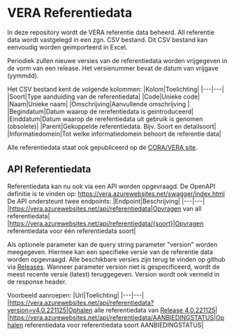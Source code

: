 # VERA Referentiedata
In deze repository wordt de VERA referentie data beheerd. All referentie data wordt vastgelegd in een zgn. CSV bestand.
Dit CSV bestand kan eenvoudig worden geimporteerd in Excel.

Periodiek zullen nieuwe versies van de referentiedata worden vrijgegeven in de vorm van een release. Het versienummer bevat de datum van vrijgave (yymmdd).

Het CSV bestand kent de volgende kolommen:
|Kolom|Toelichting|
|---|---|
|Soort|Type aanduiding van de referentiedata|
|Code|Unieke code|
|Naam|Unieke naam|
|Omschrijving|Aanvullende omschrijving |
|Begindatum|Datum waarop de rerefentiedata is geintroduceerd|
|Einddatum|Datum waarop de rerefentiedata uit gebruik is genomen (obsolete)|
|Parent|Gekoppelde referentiedata. Bijv. Soort en detailsoort|
|Informatiedomein|Tot welke informatiedomein behoort de referentie data|

Alle referentiedata staat ook gepubliceerd op de [CORA/VERA site](https://cora.wikixl.nl/index.php/VERA_Referentiedata).

## API Referentiedata
Referentiedata kan nu ook via een API worden opgevraagd. De OpenAPI definitie is te vinden op: https://vera.azurewebsites.net/swagger/index.html
De API ondersteunt twee endpoints:
|Endpoint|Beschrijving|
|---|---|
|https://vera.azurewebsites.net/api/referentiedata|Opvragen van all referentiedata|
|https://vera.azurewebsites.net/api/referentiedata/{soort}|Opvragen referentiedata voor één referentiedata soort|

Als optionele parameter kan de query string parameter "version" worden meegegeven. Hiermee kan een specifieke versie van de referentie data worden opgevraagd. Alle beschikbare versies zijn terug te vinden op github via [Releases](https://github.com/vereniging-corponet/vera-referentiedata/releases). Wanneer parameter version niet is gespecificeerd, wordt de meest recente versie (latest) teruggegeven. Version wordt ook vermeld in de response header.

Voorbeeld aanroepen:
|Url|Toelichting|
|---|---|
|https://vera.azurewebsites.net/api/referentiedata?version=v4.0.221125|Ophalen alle referentiedata van [Release 4.0.221125](https://github.com/vereniging-corponet/vera-referentiedata/releases/tag/v4.0.221125)|
|https://vera.azurewebsites.net/api/referentiedata/AANBIEDINGSTATUS|Ophalen referentiedata voor referentiedata soort AANBIEDINGSTATUS|

